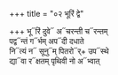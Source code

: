 +++
title = "०२ भूरिं द्वे"

+++
भू᳓रिं दुवे᳓ अ᳓चरन्ती च᳓रन्तम्  
पद्व᳓न्तं ग᳓र्भम् अप᳓दी दधाते  
नि᳓त्यं न᳓ सूनु᳓म् पितरो᳓र्+ उप᳓स्थे  
द्या᳓वा र᳓क्षतम् पृथिवी नो अ᳓भ्वात्
